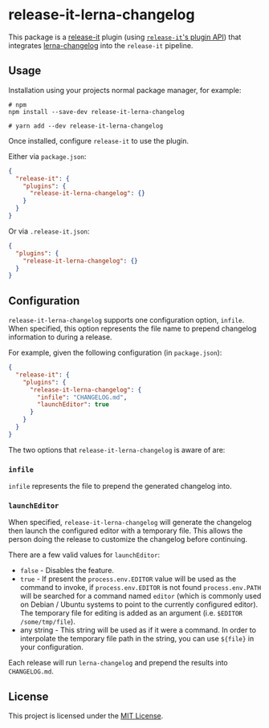 # release-it-lerna-changelog

This package is a [release-it](https://github.com/release-it/release-it) plugin
(using [`release-it`'s plugin
API](https://github.com/release-it/release-it/tree/master/docs/plugins)) that
integrates [lerna-changelog](https://github.com/lerna/lerna-changelog) into the
`release-it` pipeline.

## Usage

Installation using your projects normal package manager, for example:

```
# npm
npm install --save-dev release-it-lerna-changelog

# yarn add --dev release-it-lerna-changelog
```

Once installed, configure `release-it` to use the plugin. 

Either via `package.json`:

```json
{
  "release-it": {
    "plugins": {
      "release-it-lerna-changelog": {}
    }
  }
}
```

Or via `.release-it.json`:

```json
{
  "plugins": {
    "release-it-lerna-changelog": {}
  }
}
```

## Configuration

`release-it-lerna-changelog` supports one configuration option, `infile`. When
specified, this option represents the file name to prepend changelog
information to during a release.

For example, given the following configuration (in `package.json`):

```json
{
  "release-it": {
    "plugins": {
      "release-it-lerna-changelog": {
        "infile": "CHANGELOG.md",
        "launchEditor": true
      }
    }
  }
}
```

The two options that `release-it-lerna-changelog` is aware of are:

### `infile`

`infile` represents the file to prepend the generated changelog into.

### `launchEditor`

When specified, `release-it-lerna-changelog` will generate the changelog
then launch the configured editor with a temporary file. This allows the person
doing the release to customize the changelog before continuing.

There are a few valid values for `launchEditor`:

* `false` - Disables the feature.
* `true` - If present the `process.env.EDITOR` value will be used as the
  command to invoke, if `process.env.EDITOR` is not found `process.env.PATH`
  will be searched for a command named `editor` (which is commonly used on
  Debian / Ubuntu systems to point to the currently configured editor). The
  temporary file for editing is added as an argument (i.e.
  `$EDITOR /some/tmp/file`).
* any string - This string will be used as if it were a command. In order to
  interpolate the temporary file path in the string, you can use `${file}` in
  your configuration.

Each release will run `lerna-changelog` and prepend the results into `CHANGELOG.md`.

## License

This project is licensed under the [MIT License](LICENSE.md).
